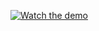[![Watch the demo](https://cdn.loom.com/sessions/thumbnails/7c1b6b37e25449988c7b1b79f55e68e9-1729719992-with-play.gif)](https://www.loom.com/share/7c1b6b37e25449988c7b1b79f55e68e9?sid=d644544f-30a0-4c1b-a132-2a62afca6b64)

